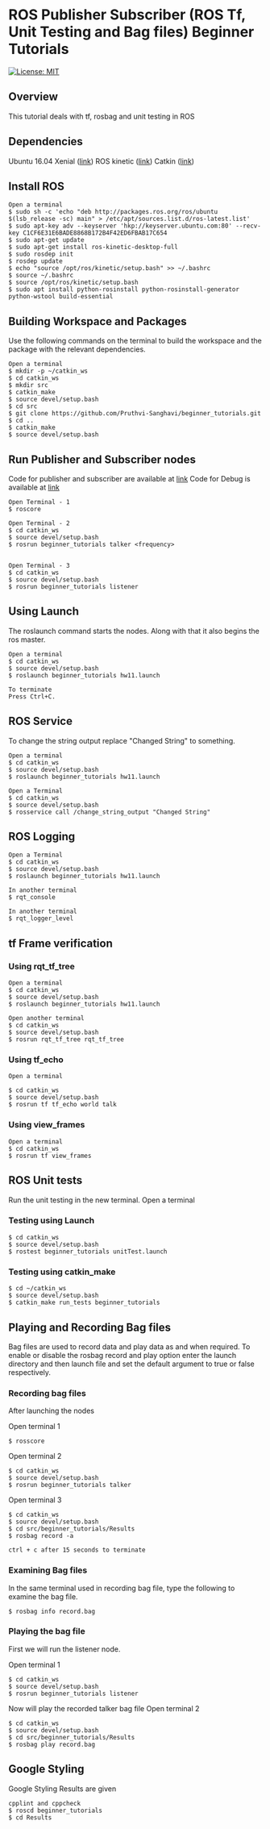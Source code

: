# ROS Publisher Subscriber (ROS Tf, Unit Testing and Bag files) Beginner Tutorials
[![License: MIT](https://img.shields.io/badge/License-MIT-yellow.svg)](https://opensource.org/licenses/MIT)

## Overview
This tutorial deals with tf, rosbag and unit testing in ROS

## Dependencies

 Ubuntu 16.04 Xenial ([link](http://releases.ubuntu.com/16.04/))
 ROS kinetic ([link](http://wiki.ros.org/kinetic))
 Catkin ([link](http://wiki.ros.org/catkin))  


## Install ROS

```
Open a terminal
$ sudo sh -c 'echo "deb http://packages.ros.org/ros/ubuntu $(lsb_release -sc) main" > /etc/apt/sources.list.d/ros-latest.list'
$ sudo apt-key adv --keyserver 'hkp://keyserver.ubuntu.com:80' --recv-key C1CF6E31E6BADE8868B172B4F42ED6FBAB17C654
$ sudo apt-get update
$ sudo apt-get install ros-kinetic-desktop-full
$ sudo rosdep init
$ rosdep update
$ echo "source /opt/ros/kinetic/setup.bash" >> ~/.bashrc
$ source ~/.bashrc
$ source /opt/ros/kinetic/setup.bash
$ sudo apt install python-rosinstall python-rosinstall-generator python-wstool build-essential
```

## Building Workspace and Packages
Use the following commands on the terminal to build the workspace and the package with the relevant dependencies.

```
Open a terminal
$ mkdir -p ~/catkin_ws
$ cd catkin_ws
$ mkdir src
$ catkin_make
$ source devel/setup.bash
$ cd src
$ git clone https://github.com/Pruthvi-Sanghavi/beginner_tutorials.git
$ cd ..
$ catkin_make
$ source devel/setup.bash 
```

## Run Publisher and Subscriber nodes

Code for publisher and subscriber are available at [link](http://wiki.ros.org/ROS/Tutorials/WritingPublisherSubscriber%28c%2B%2B%29)
Code for Debug is available at [link](http://wiki.ros.org/ROS/Tutorials/ExaminingPublisherSubscriber)

```
Open Terminal - 1
$ roscore

Open Terminal - 2
$ cd catkin_ws
$ source devel/setup.bash
$ rosrun beginner_tutorials talker <frequency>


Open Terminal - 3
$ cd catkin_ws
$ source devel/setup.bash
$ rosrun beginner_tutorials listener

```

## Using Launch
The roslaunch command starts the nodes. Along with that it also begins the ros master.
```
Open a terminal
$ cd catkin_ws
$ source devel/setup.bash
$ roslaunch beginner_tutorials hw11.launch

To terminate
Press Ctrl+C.
```

## ROS Service
To change the string output replace "Changed String" to something.
```
Open a terminal
$ cd catkin_ws
$ source devel/setup.bash
$ roslaunch beginner_tutorials hw11.launch

Open a Terminal
$ cd catkin_ws
$ source devel/setup.bash
$ rosservice call /change_string_output "Changed String"
```

## ROS Logging

```
Open a Terminal
$ cd catkin_ws
$ source devel/setup.bash
$ roslaunch beginner_tutorials hw11.launch

In another terminal
$ rqt_console

In another terminal
$ rqt_logger_level
```

## tf Frame verification

### Using rqt_tf_tree
```
Open a terminal
$ cd catkin_ws
$ source devel/setup.bash
$ roslaunch beginner_tutorials hw11.launch

Open another terminal
$ cd catkin_ws
$ source devel/setup.bash
$ rosrun rqt_tf_tree rqt_tf_tree
```

### Using tf_echo
```
Open a terminal

$ cd catkin_ws
$ source devel/setup.bash
$ rosrun tf tf_echo world talk
```

### Using view_frames
```
Open a terminal
$ cd catkin_ws
$ rosrun tf view_frames
```

## ROS Unit tests
Run the unit testing in the new terminal.
Open a terminal
### Testing using Launch
```
$ cd catkin_ws
$ source devel/setup.bash
$ rostest beginner_tutorials unitTest.launch

```
### Testing using catkin_make
```
$ cd ~/catkin_ws
$ source devel/setup.bash
$ catkin_make run_tests beginner_tutorials
```

## Playing and Recording Bag files
Bag files are used to record data and play data as and when required.
To enable or disable the rosbag record and play option enter the launch directory and then launch file and set the default argument to true or false respectively.
### Recording bag files
After launching the nodes

Open terminal 1
```
$ rosscore
```

Open terminal 2
```
$ cd catkin_ws
$ source devel/setup.bash
$ rosrun beginner_tutorials talker
```
Open terminal 3
```
$ cd catkin_ws
$ source devel/setup.bash
$ cd src/beginner_tutorials/Results
$ rosbag record -a

ctrl + c after 15 seconds to terminate
```

### Examining Bag files
In the same terminal used in recording bag file, type the following to examine the bag file.

```
$ rosbag info record.bag
```

### Playing the bag file

First we will run the listener node.

Open terminal 1
```
$ cd catkin_ws
$ source devel/setup.bash
$ rosrun beginner_tutorials listener
```
Now will play the recorded talker bag file
Open terminal 2
```
$ cd catkin_ws
$ source devel/setup.bash
$ cd src/beginner_tutorials/Results
$ rosbag play record.bag
```

## Google Styling

Google Styling Results are given
```
cpplint and cppcheck
$ roscd beginner_tutorials
$ cd Results
```

